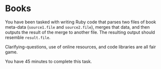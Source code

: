 Books
=====

You have been tasked with writing Ruby code that parses two files of book meta-data (`source1.file` and `source2.file`), merges that data, and then outputs the result of the merge to another file. The resulting output should resemble `result.file`.

Clarifying-questions, use of online resources, and code libraries are all fair game.

You have 45 minutes to complete this task.
